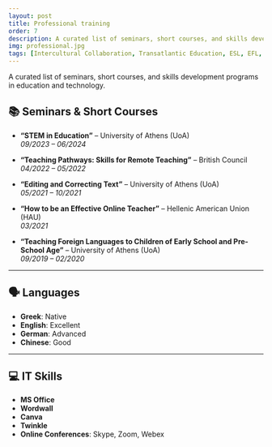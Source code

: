 ```yaml
---
layout: post
title: Professional training
order: 7
description: A curated list of seminars, short courses, and skills development programs in education and technology.
img: professional.jpg
tags: [Intercultural Collaboration, Transatlantic Education, ESL, EFL, Inclusive Practices, AI in Education, Multilingualism, Educational Innovation, Teacher Exchange, EdTech]
---
```

A curated list of seminars, short courses, and skills development programs in education and technology.
## 📚 Seminars & Short Courses

- **“STEM in Education”** – University of Athens (UoA)  
  *09/2023 – 06/2024*

- **“Teaching Pathways: Skills for Remote Teaching”** – British Council  
  *04/2022 – 05/2022*

- **“Editing and Correcting Text”** – University of Athens (UoA)  
  *05/2021 – 10/2021*

- **“How to be an Effective Online Teacher”** – Hellenic American Union (HAU)  
  *03/2021*

- **“Teaching Foreign Languages to Children of Early School and Pre-School Age”** – University of Athens (UoA)  
  *09/2019 – 02/2020*

---

## 🗣️ Languages

- **Greek**: Native  
- **English**: Excellent  
- **German**: Advanced  
- **Chinese**: Good

---

## 💻 IT Skills

- **MS Office**  
- **Wordwall**  
- **Canva**  
- **Twinkle**  
- **Online Conferences**: Skype, Zoom, Webex
